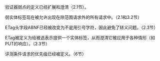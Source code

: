 验证器弱点的定义已经扩展和澄清（2.1节）。

弱实体标签现在被允许出现在除范围请求外的所有请求中。（2.1和3.2节）

ETag头字段ABNF已经被改变为不是用引号字符，因此避免了转义问题。（2.3节）

ETag被定义为给被选表示提供一个实体标签，从而澄清它被应用于各种情形（如PUT的响应）。（2.3节）

评测条件请求的优先级已经被定义。（6节）